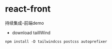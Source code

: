 # react-front
持续集成-前端demo


- download taillWind

```
npm install -D tailwindcss postcss autoprefixer
```